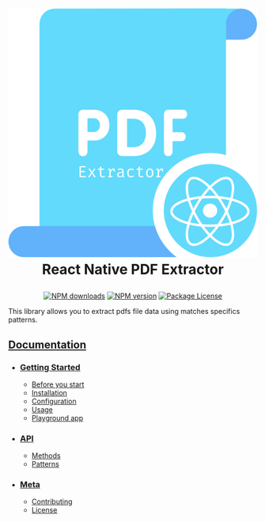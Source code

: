 <h1 align="center">
    <p>
        <img src="./website/static/img/react-native-pdf-extractor.svg" alt="React Native PDF Extractor Logo" /><br />
        React Native PDF Extractor
    </p>
</h1>


<p align="center">
<a href="https://www.npmjs.com/package/react-native-pdf-extractor"><img src="https://img.shields.io/npm/dw/react-native-pdf-extractor.svg?style=flat-square" alt="NPM downloads"></a>
  <a href="https://www.npmjs.com/package/react-native-pdf-extractor"><img src="https://img.shields.io/npm/v/react-native-pdf-extractor?style=flat-square" alt="NPM version"></a>
    <a href="https://1fabiopereira.github.io/react-native-pdf-extractor/docs/license"><img src="https://img.shields.io/github/license/1fabiopereira/react-native-pdf-extractor?style=flat-square" alt="Package License"></a>
</p>

This library allows you to extract pdfs file data using matches specifics patterns.

## [Documentation](https://1fabiopereira.github.io/react-native-pdf-extractor/)
- ### [Getting Started](https://1fabiopereira.github.io/react-native-pdf-extractor/docs/before-you-start)
    - [Before you start](https://1fabiopereira.github.io/react-native-pdf-extractor/docs/before-you-start)
    - [Installation](https://1fabiopereira.github.io/react-native-pdf-extractor/docs/installation)
    - [Configuration](https://1fabiopereira.github.io/react-native-pdf-extractor/docs/configuration)
    - [Usage](https://1fabiopereira.github.io/react-native-pdf-extractor/docs/usage)
     - [Playground app](https://1fabiopereira.github.io/react-native-pdf-extractor/docs/playground)
- ### [API](https://1fabiopereira.github.io/react-native-pdf-extractor/docs/methods)
    - [Methods](https://1fabiopereira.github.io/react-native-pdf-extractor/docs/methods)
    - [Patterns](https://1fabiopereira.github.io/react-native-pdf-extractor/docs/patterns)
- ### [Meta](https://1fabiopereira.github.io/react-native-pdf-extractor/docs/contributing)
    - [Contributing](https://1fabiopereira.github.io/react-native-pdf-extractor/docs/contributing)
    - [License](https://1fabiopereira.github.io/react-native-pdf-extractor/docs/license)